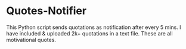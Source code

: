 # Quotes-Notifier
This Python script sends quotations as notification after every 5 mins.
I have included & uploaded 2k+ quotations in a text file. These are all motivational quotes.
